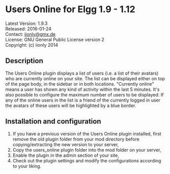 Users Online for Elgg 1.9 - 1.12
================================

Latest Version: 1.9.3  
Released: 2016-01-24  
Contact: iionly@gmx.de  
License: GNU General Public License version 2  
Copyright: (c) iionly 2014


Description
-----------

The Users Online plugin displays a list of users (i.e. a list of their avatars) who are currently online on your site. The list can be displayed either on top of the page body, in the sidebar or in both locations. "Currently online" means a user has shown any kind of activity within the last 5 minutes. It's also possible to configure the maximum number of users to be displayed. If any of the online users in the list is a friend of the currently logged in user the avatars of these users will be highlighted by a blue border.


Installation and configuration
------------------------------

1. If you have a previous version of the Users Online plugin installed, first remove the old plugin folder from your mod directory before copying/extracting the new version to your server,
2. Copy the users_online plugin folder into the mod folder on your server,
3. Enable the plugin in the admin section of your site,
4. Check out the plugin settings and modify the configurations according to your liking.
